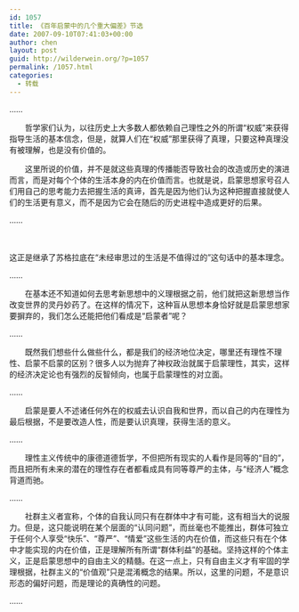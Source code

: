 ```yaml
---
id: 1057
title: 《百年启蒙中的几个重大偏差》节选
date: 2007-09-10T07:41:03+00:00
author: chen
layout: post
guid: http://wilderwein.org/?p=1057
permalink: /1057.html
categories:
  - 转载
---
```

&#8230;&#8230;

　　哲学家们认为，以往历史上大多数人都依赖自己理性之外的所谓&#8220;权威&#8221;来获得指导生活的基本信念，但是，就算人们在&#8220;权威&#8221;那里获得了真理，只要这种真理没有被理解，也是没有价值的。

　　这里所说的价值，并不是就这些真理的传播能否导致社会的改造或历史的演进而言，而是对每个个体的生活本身的内在价值而言。也就是说，启蒙思想家号召人们用自己的思考能力去把握生活的真谛，首先是因为他们认为这种把握直接就使人们的生活更有意义，而不是因为它会在随后的历史进程中造成更好的后果。

&#8230;&#8230;

　　
  
这正是继承了苏格拉底在&#8220;未经审思过的生活是不值得过的&#8221;这句话中的基本理念。

&#8230;&#8230;

　　在基本还不知道如何去思考新思想中的义理根据之前，他们就把这新思想当作改变世界的灵丹妙药了。在这样的情况下，这种盲从思想本身恰好就是启蒙思想家要摒弃的，我们怎么还能把他们看成是&#8220;启蒙者&#8221;呢？

&#8230;&#8230;

　　既然我们想些什么做些什么，都是我们的经济地位决定，哪里还有理性不理性、启蒙不启蒙的区别？很多人以为抛弃了神权政治就属于启蒙理性，其实，这样的经济决定论也有强烈的反智倾向，也属于启蒙理性的对立面。

&#8230;&#8230;

　　启蒙是要人不述诸任何外在的权威去认识自我和世界，而以自己的内在理性为最后根据，不是要改造人性，而是要认识真理，获得生活的意义。

&#8230;&#8230;

　　理性主义传统中的康德道德哲学，不但把所有现实的人看作是同等的&#8220;目的&#8221;，而且把所有未来的潜在的理性存在者都看成具有同等尊严的主体，与&#8220;经济人&#8221;概念背道而驰。

&#8230;&#8230;

　　社群主义者宣称，个体的自我认同只有在群体中才有可能，这有相当大的说服力。但是，这只能说明在某个层面的&#8220;认同问题&#8221;，而丝毫也不能推出，群体可独立于任何个人享受&#8220;快乐&#8221;、&#8220;尊严&#8221;、&#8220;情爱&#8221;这些生活的内在价值，而这些只有在个体中才能实现的内在价值，正是理解所有所谓&#8220;群体利益&#8221;的基础。坚持这样的个体主义，正是启蒙思想中的自由主义的精髓。在这一点上，只有自由主义才有牢固的学理根据，社群主义的&#8220;价值观&#8221;只是混淆概念的结果。所以，这里的问题，不是意识形态的偏好问题，而是理论的真确性的问题。

&#8230;&#8230;